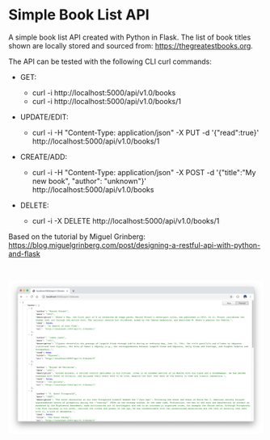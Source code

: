 # Simple Book List API

A simple book list API created with Python in Flask. The list of book titles shown are locally stored and sourced from: https://thegreatestbooks.org.

The API can be tested with the following CLI curl commands:

* GET:
  * curl -i http://localhost:5000/api/v1.0/books
  * curl -i http://localhost:5000/api/v1.0/books/1


* UPDATE/EDIT:

  * curl -i -H "Content-Type: application/json" -X PUT -d '{"read":true}' http://localhost:5000/api/v1.0/books/1


* CREATE/ADD:
  * curl -i -H "Content-Type: application/json" -X POST -d '{"title":"My new book", "author": "unknown"}' http://localhost:5000/api/v1.0/books


* DELETE:
  * curl -i -X DELETE http://localhost:5000/api/v1.0/books/1

Based on the tutorial by Miguel Grinberg:
https://blog.miguelgrinberg.com/post/designing-a-restful-api-with-python-and-flask

</br>
<p align="center">
  <img src="images/screenShot-01.png"/>
</p>
